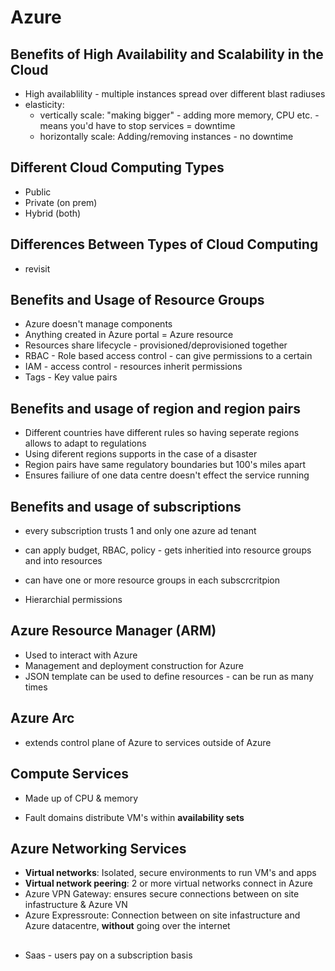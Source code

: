 # Azure


## Benefits of High Availability and Scalability in the Cloud

- High availablility - multiple instances spread over different blast radiuses
- elasticity: 
    - vertically scale: "making bigger" - adding more memory, CPU etc. - means you'd have to stop services = downtime 
    - horizontally scale: Adding/removing instances - no downtime 


## Different Cloud Computing Types

- Public 
- Private (on prem)
- Hybrid (both)

## Differences Between Types of Cloud Computing

- revisit 

## Benefits and Usage of Resource Groups

- Azure doesn't manage components 
- Anything created in Azure portal = Azure resource 
- Resources share lifecycle - provisioned/deprovisioned together  
- RBAC - Role based access control - can give permissions to a certain 
- IAM - access control - resources inherit permissions
- Tags - Key value pairs

## Benefits and usage of region and region pairs
- Different countries have different rules so having seperate regions allows to adapt to regulations
- Using diferent regions supports in the case of a disaster 
- Region pairs have same regulatory boundaries but 100's miles apart  
- Ensures failiure of one data centre doesn't effect the service running


## Benefits and usage of subscriptions 
- every subscription trusts 1 and only one azure ad tenant
- can apply budget, RBAC, policy - gets inheritied into resource groups and into resources
- can have one or more resource groups in each subscrcritpion


- Hierarchial permissions

## Azure Resource Manager (ARM)
- Used to interact with Azure
- Management and deployment construction for Azure 
- JSON template can be used to define resources - can be run as many times

## Azure Arc
- extends control plane of Azure to services outside of Azure


## Compute Services

- Made up of CPU & memory 

 - Fault domains distribute VM's within **availability sets**

 ## Azure Networking Services

 - **Virtual networks**: Isolated, secure environments to run VM's and apps
 - **Virtual network peering**: 2 or more virtual networks connect in Azure
 - Azure VPN Gateway: ensures secure connections between on site infastructure & Azure VN
 - Azure Expressroute: Connection between on site infastructure and Azure datacentre, **without** going over the internet

 ## 

 - Saas - users pay on a subscription basis 